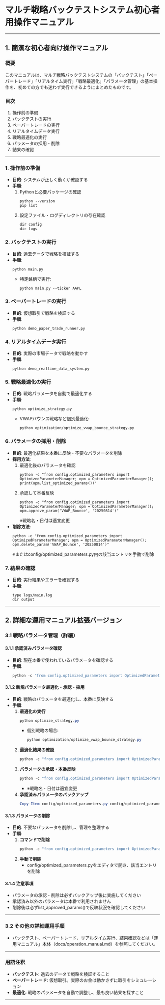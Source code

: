 # マルチ戦略バックテストシステム初心者用操作マニュアル

---

## 1. 簡潔な初心者向け操作マニュアル

### 概要
このマニュアルは、マルチ戦略バックテストシステムの「バックテスト」「ペーパートレード」「リアルタイム実行」「戦略最適化」「パラメータ管理」の基本操作を、初めての方でも迷わず実行できるようにまとめたものです。

### 目次
1. 操作前の準備
2. バックテストの実行
3. ペーパートレードの実行
4. リアルタイムデータ実行
5. 戦略最適化の実行
6. パラメータの採用・削除
7. 結果の確認

---

### 1. 操作前の準備
- **目的**: システムが正しく動くか確認する
- **手順**:
  1. Pythonと必要パッケージの確認  
     ```
     python --version
     pip list
     ```
  2. 設定ファイル・ログディレクトリの存在確認  
     ```
     dir config
     dir logs
     ```

### 2. バックテストの実行
- **目的**: 過去データで戦略を検証する
- **手順**:
  ```
  python main.py
  ```
  - 特定銘柄で実行:  
    ```
    python main.py --ticker AAPL
    ```

### 3. ペーパートレードの実行
- **目的**: 仮想取引で戦略を検証する
- **手順**:
  ```
  python demo_paper_trade_runner.py
  ```

### 4. リアルタイムデータ実行
- **目的**: 実際の市場データで戦略を動かす
- **手順**:
  ```
  python demo_realtime_data_system.py
  ```

### 5. 戦略最適化の実行
- **目的**: 戦略パラメータを自動で最適化する
- **手順**:
  ```
  python optimize_strategy.py
  ```
  - VWAPバウンス戦略など個別最適化:
    ```
    python optimization/optimize_vwap_bounce_strategy.py
    ```

### 6. パラメータの採用・削除
- **目的**: 最適化結果を本番に反映・不要なパラメータを削除
- **採用方法**:
  1. 最適化後のパラメータを確認  
     ```
     python -c "from config.optimized_parameters import OptimizedParameterManager; opm = OptimizedParameterManager(); print(opm.list_optimized_params())"
     ```
  2. 承認して本番反映  
     ```
     python -c "from config.optimized_parameters import OptimizedParameterManager; opm = OptimizedParameterManager(); opm.approve_param('VWAP_Bounce', '20250814')"
     ```
     ※戦略名・日付は適宜変更
- **削除方法**:
  ```
  python -c "from config.optimized_parameters import OptimizedParameterManager; opm = OptimizedParameterManager(); opm.delete_param('VWAP_Bounce', '20250814')"
  ```
  ※またはconfig/optimized_parameters.py内の該当エントリを手動で削除

### 7. 結果の確認
- **目的**: 実行結果やエラーを確認する
- **手順**:
  ```
  type logs/main.log
  dir output
  ```

---

## 2. 詳細な運用マニュアル拡張バージョン

### 3.1 戦略パラメータ管理（詳細）

#### 3.1.1 承認済みパラメータ確認
- **目的**: 現在本番で使われているパラメータを確認する
- **手順**:
  ```powershell
  python -c "from config.optimized_parameters import OptimizedParameterManager; opm = OptimizedParameterManager(); print(opm.list_approved_params())"
  ```

#### 3.1.2 新規パラメータ最適化・承認・採用
- **目的**: 戦略のパラメータを最適化し、本番に反映する
- **手順**:
  1. **最適化の実行**
     ```powershell
     python optimize_strategy.py
     ```
     - 個別戦略の場合:
       ```powershell
       python optimization/optimize_vwap_bounce_strategy.py
       ```
  2. **最適化結果の確認**
     ```powershell
     python -c "from config.optimized_parameters import OptimizedParameterManager; opm = OptimizedParameterManager(); print(opm.list_optimized_params())"
     ```
  3. **パラメータの承認・本番反映**
     ```powershell
     python -c "from config.optimized_parameters import OptimizedParameterManager; opm = OptimizedParameterManager(); opm.approve_param('VWAP_Bounce', '20250814')"
     ```
     - ※戦略名・日付は適宜変更
  4. **承認済みパラメータのバックアップ**
     ```powershell
     Copy-Item config/optimized_parameters.py config/optimized_parameters_backup_$(Get-Date -Format "yyyyMMdd").py
     ```

#### 3.1.3 パラメータの削除
- **目的**: 不要なパラメータを削除し、管理を整理する
- **手順**:
  1. **コマンドで削除**
     ```powershell
     python -c "from config.optimized_parameters import OptimizedParameterManager; opm = OptimizedParameterManager(); opm.delete_param('VWAP_Bounce', '20250814')"
     ```
  2. **手動で削除**
     - config/optimized_parameters.pyをエディタで開き、該当エントリを削除

#### 3.1.4 注意事項
- パラメータの承認・削除は必ずバックアップ後に実施してください
- 承認済み以外のパラメータは本番で利用されません
- 削除後は必ずlist_approved_params()で反映状況を確認してください

---

### 3.2 その他の詳細運用手順
- バックテスト、ペーパートレード、リアルタイム実行、結果確認などは「運用マニュアル」本体（docs/operation_manual.md）を参照してください。

---

### 用語注釈
- **バックテスト**: 過去のデータで戦略を検証すること
- **ペーパートレード**: 仮想取引。実際のお金は動かさずに取引をシミュレーション
- **最適化**: 戦略のパラメータを自動で調整し、最も良い結果を探すこと

---